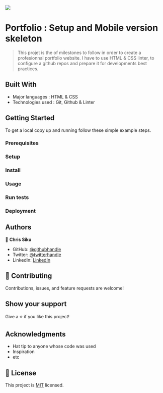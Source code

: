 ![](https://img.shields.io/badge/Microverse-blueviolet)

# Portfolio : Setup and Mobile version skeleton

> This projet is the of milestones to follow in order to create a profesionnal portfolio website.
  I have to use HTML & CSS linter, to configure a github repos and prepare it for developments best practices.


## Built With

- Major languages : HTML & CSS
- Technologies used : Git, Github & Linter


## Getting Started

To get a local copy up and running follow these simple example steps.

### Prerequisites

### Setup

### Install

### Usage

### Run tests

### Deployment



## Authors

👤 **Chris Siku**

- GitHub: [@githubhandle](https://github.com/Chrissiku)
- Twitter: [@twitterhandle](https://twitter.com/christian_siku)
- LinkedIn: [LinkedIn](https://www.linkedin.com/in/chris-siku-4bb53b232/)

## 🤝 Contributing

Contributions, issues, and feature requests are welcome!

## Show your support

Give a ⭐️ if you like this project!

## Acknowledgments

- Hat tip to anyone whose code was used
- Inspiration
- etc

## 📝 License

This project is [MIT](./MIT.md) licensed.